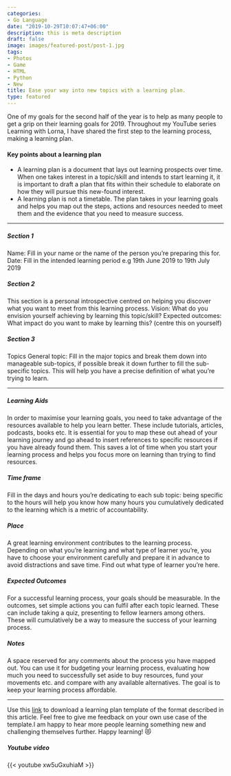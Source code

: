 ```yaml
---
categories:
- Go Language
date: "2019-10-29T10:07:47+06:00"
description: this is meta description
draft: false
image: images/featured-post/post-1.jpg
tags:
- Photos
- Game
- HTML
- Python
- New
title: Ease your way into new topics with a learning plan.
type: featured
---
```


One of my goals for the second half of the year is to help as many people to get a grip on their learning goals for 2019. Throughout my YouTube series Learning with Lorna, I have shared the first step to the learning process, making a learning plan.

#### Key points about a learning plan
* A learning plan is a document that lays out learning prospects over time. When one takes interest in a topic/skill and intends to start learning it, it is important to draft a plan that fits within their schedule to elaborate on how they will pursue this new-found interest. 
* A learning plan is not a timetable.
The plan takes in your learning goals and helps you map out the steps, actions and resources needed to meet them and the evidence that you need to measure success.

<hr>

##### Section 1
Name: Fill in your name or the name of the person you’re preparing this for.
Date: Fill in the intended learning period e.g 19th June 2019 to 19th July 2019
##### Section 2
This section is a personal introspective centred on helping you discover what you want to meet from this learning process.
Vision: What do you envision yourself achieving by learning this topic/skill?
Expected outcomes: What impact do you want to make by learning this? (centre this on yourself)
##### Section 3
Topics
General topic: Fill in the major topics and break them down into manageable sub-topics, if possible break it down further to fill the sub-specific topics. This will help you have a precise definition of what you’re trying to learn.

<hr>

##### Learning Aids
In order to maximise your learning goals, you need to take advantage of the resources available to help you learn better. These include tutorials, articles, podcasts, books etc. It is essential for you to map these out ahead of your learning journey and go ahead to insert references to specific resources if you have already found them.
This saves a lot of time when you start your learning process and helps you focus more on learning than trying to find resources.
##### Time frame
Fill in the days and hours you’re dedicating to each sub topic: being specific to the hours will help you know how many hours you cumulatively dedicated to the learning which is a metric of accountability.
##### Place
A great learning environment contributes to the learning process. Depending on what you’re learning and what type of learner you’re, you have to choose your environment carefully and prepare it in advance to avoid distractions and save time.
Find out what type of learner you’re here.
##### Expected Outcomes
For a successful learning process, your goals should be measurable. In the outcomes, set simple actions you can fulfil after each topic learned. These can include taking a quiz, presenting to fellow learners among others. These will cumulatively be a way to measure the success of your learning process.
##### Notes
A space reserved for any comments about the process you have mapped out. You can use it for budgeting your learning process, evaluating how much you need to successfully set aside to buy resources, fund your movements etc. and compare with any available alternatives. The goal is to keep your learning process affordable.

<hr>

Use this [link](https://docs.google.com/spreadsheets/u/1/d/1L0yf_PhRLj0HYDk-DrDryf2W36Vlm4RBgXFZd4Zh0VQ/edit#gid=1710806421) to download a learning plan template of the format described in this article. Feel free to give me feedback on your own use case of the template.I am happy to hear more people learning something new and challenging themselves further.
Happy learning! 😻

##### Youtube video

{{< youtube xw5uGxuhiaM >}}